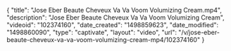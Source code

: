 {
    "title": "Jose Eber Beaute Cheveux Va Va Voom Volumizing Cream.mp4",
    "description": "Jose Eber Beaute Cheveux Va Va Voom Volumizing Cream",
    "videoid": "102374160",
    "date_created": "1498859623",
    "date_modified": "1498860090",
    "type": "captivate",
    "layout": "video",
    "url": "\/v\/jose-eber-beaute-cheveux-va-va-voom-volumizing-cream-mp4\/102374160"
}